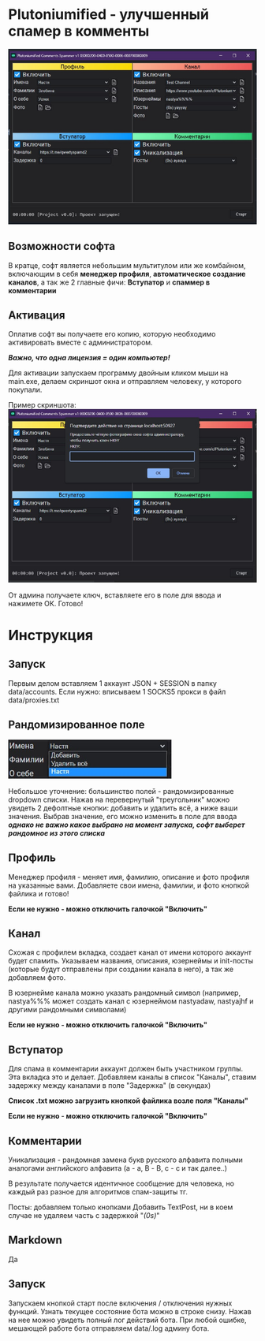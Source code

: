 # Plutoniumified - улучшенный спамер в комменты
![](files/preview.jpg)
## Возможности софта
В кратце, софт является небольшим мультитулом или же комбайном, 
включающим в себя **менеджер профиля**, **автоматическое создание каналов**,
а так же 2 главные фичи: **Вступатор** и **спаммер в комментарии**
## Активация
Оплатив софт вы получаете его копию, которую необходимо активировать вместе с администратором.

_**Важно, что одна лицензия = один компьютер!**_

Для активации запускаем программу двойным кликом мыши на main.exe, делаем скриншот окна и отправляем человеку, у которого покупали.

Пример скриншота:
![](files/1.jpg)

От админа получаете ключ, вставляете его в поле для ввода и нажимете ОК. Готово!

# Инструкция
## Запуск
Первым делом вставляем 1 аккаунт JSON + SESSION в папку data/accounts.
Если нужно: вписываем 1 SOCKS5 прокси в файл data/proxies.txt
## Рандомизированное поле
![](files/2.jpg)

Небольшое уточнение: большинство полей - рандомизированные dropdown списки. Нажав на перевернутый "треугольник"
можно увидеть 2 дефолтные кнопки: добавить и удалить всё, а ниже ваши значения. Выбрав значение, его можно изменить в поле для ввода
**_однако не важно какое выбрано на момент запуска, софт выберет рандомное из этого списка_**
## Профиль
Менеджер профиля - меняет имя, фамилию, описание и фото профиля на указанные вами.
Добавляете свои имена, фамилии, и фото кнопкой файлика и готово!

**Если не нужно - можно отключить галочкой "Включить"**
## Канал
Схожая с профилем вкладка, создает канал от имени которого аккаунт будет спамить.
Указываем названия, описания, юзернеймы и init-посты (которые будут отправлены при создании канала в него), а так же добавляем фото.

В юзернейме канала можно указать рандомный символ (например, nastya%%% может создать канал с юзернеймом nastyadaw, nastyajhf и другими рандомными символами)

**Если не нужно - можно отключить галочкой "Включить"**
## Вступатор
Для спама в комментарии аккаунт должен быть участником группы. Эта вкладка это и делает.
Добавляем каналы в список "Каналы", ставим задержку между каналами в поле "Задержка" (в секундах)

**Список .txt можно загрузить кнопкой файлика возле поля "Каналы"**

**Если не нужно - можно отключить галочкой "Включить"**
## Комментарии

Уникализация - рандомная замена букв русского алфавита полными аналогами английского алфавита (а - a, В - B, с - c и так далее..)

В результате получается идентичное сообщение для человека, но каждый раз разное для алгоритмов спам-защиты тг.

Посты: добавляем только кнопками Добавить TextPost, ни в коем случае не удаляем часть с задержкой "_(0s)_"
## Markdown
Да
## Запуск 
Запускаем кнопкой старт после включения / отключения нужных функций.
Узнать текущее состояние бота можно в строке снизу. Нажав на нее можно увидеть полный лог действий бота.
При любой ошибке, мешающей работе бота отправляем data/.log админу бота. 
